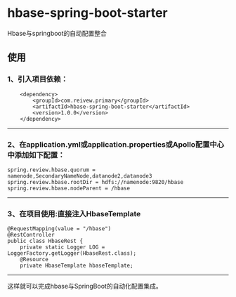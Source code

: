 # hbase-spring-boot-starter
Hbase与springboot的自动配置整合


##  使用 
### 1、引入项目依赖：

		<dependency>
			<groupId>com.reivew.primary</groupId>
			<artifactId>hbase-spring-boot-starter</artifactId>
			<version>1.0.0</version>
		</dependency>

----------

### 2、在application.yml或application.properties或Apollo配置中心中添加如下配置：

    spring.review.hbase.quorum = namenode,SecondaryNameNode,datanode2,datanode3
    spring.review.hbase.rootDir = hdfs://namenode:9820/hbase
    spring.review.hbase.nodeParent = /hbase

----------


### 3、在项目使用:直接注入HbaseTemplate
    @RequestMapping(value = "/hbase")
    @RestController
    public class HbaseRest {
        private static Logger LOG = LoggerFactory.getLogger(HbaseRest.class);
        @Resource
        private HbaseTemplate hbaseTemplate;
        
----------

这样就可以完成hbase与SpringBoot的自动化配置集成。
